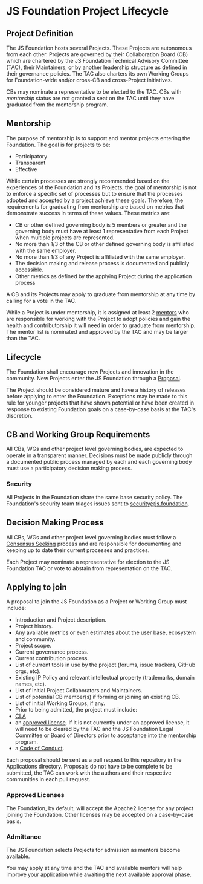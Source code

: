 # JS Foundation Project Lifecycle

## Project Definition

The JS Foundation hosts several Projects. These Projects are autonomous from
each other. Projects are governed by their Collaboration Board (CB) which are
chartered by the JS Foundation Technical Advisory Committee (TAC), their
Maintainers, or by another leadership structure as defined in their governance
policies. The TAC also charters its own Working Groups for Foundation-wide
and/or cross-CB and cross-Project initiatives.

CBs may nominate a representative to be elected to the TAC. CBs with
*mentorship* status are not granted a seat on the TAC until they have graduated
from the mentorship program.

## Mentorship

The purpose of mentorship is to support and mentor projects entering the
Foundation. The goal is for projects to be:

* Participatory
* Transparent
* Effective

While certain processes are strongly recommended based on the experiences of the
Foundation and its Projects, the goal of mentorship is not to enforce a specific
set of processes but to ensure that the processes adopted and accepted by a
project achieve these goals. Therefore, the requirements for graduating from
mentorship are based on metrics that demonstrate success in terms of these
values. These metrics are:

* CB or other defined governing body is 5 members or greater and the governing
body must have at least 1 representative from each Project when multiple
projects are represented.
* No more than 1/3 of the CB or other defined governing body is affiliated with
the same employer.
* No more than 1/3 of any Project is affiliated with the same employer.
* The decision making and release process is documented and publicly accessible.
* Other metrics as defined by the applying Project during the application
process

A CB and its Projects may apply to graduate from mentorship at any time by
calling for a vote in the TAC.

While a Project is under mentorship, it is assigned at least 2 [mentors][] who
are responsible for working with the Project to adopt policies and gain the
health and contributorship it will need in order to graduate from mentorship.
The mentor list is nominated and approved by the TAC and may be larger than the
TAC.

## Lifecycle

The Foundation shall encourage new Projects and innovation in the community. New
Projects enter the JS Foundation through a [Proposal][].

The Project should be considered mature and have a history of releases before
applying to enter the Foundation. Exceptions may be made to this rule for
younger projects that have shown potential or have been created in response to
existing Foundation goals on a case-by-case basis at the TAC's discretion.

## CB and Working Group Requirements

All CBs, WGs and other project level governing bodies, are expected to operate
in a transparent manner. Decisions must be made publicly through a documented
public process managed by each and each governing body must use a participatory
decision making process.

### Security

All Projects in the Foundation share the same base security policy. The
Foundation's security team triages issues sent to security@js.foundation.

## Decision Making Process

All CBs, WGs and other project level governing bodies must follow a
[Consensus Seeking][] process and are responsible for documenting and keeping up
to date their current processes and practices.

Each Project may nominate a representative for election to the JS Foundation
TAC or vote to abstain from representation on the TAC.

## Applying to join

A proposal to join the JS Foundation as a Project or Working Group must
include:

* Introduction and Project description.
* Project history.
* Any available metrics or even estimates about the user base, ecosystem
and community.
* Project scope.
* Current governance process.
* Current contribution process.
* List of current tools in use by the project (forums, issue trackers,
  GitHub orgs, etc).
* Existing IP Policy and relevant intellectual property (trademarks,
  domain names, etc).
* List of initial Project Collaborators and Maintainers.
* List of potential CB member(s) if forming or joining an existing CB.
* List of initial Working Groups, if any.
* Prior to being admitted, the project must include:
 * [CLA][]
 * an [approved license][]. If it is not currently under an approved license, it
 will need to be cleared by the TAC and the JS Foundation Legal Committee or
 Board of Directors prior to acceptance into the mentorship program.
 * a [Code of Conduct][].

Each proposal should be sent as a pull request to this repository in the
Applications directory. Proposals do not have to be complete to be submitted,
the TAC can work with the authors and their respective communities in each pull
request.

### Approved Licenses

The Foundation, by default, will accept the Apache2 license for any project
joining the Foundation. Other licenses may be accepted on a case-by-case basis.

### Admittance

The JS Foundation selects Projects for admission as mentors become
available.

You may apply at any time and the TAC and available mentors will help improve
your application while awaiting the next available approval phase.

[mentors]:https://github.com/JSFoundation/TAC/blob/master/README.md#mentors
[Proposal]: #applying-to-join
[Consensus Seeking]: https://en.wikipedia.org/wiki/Consensus-seeking_decision-making
[CLA]: https://js.foundation/CLA/
[approved license]: #approved-licenses
[Code of Conduct]: https://js.foundation/conduct/
